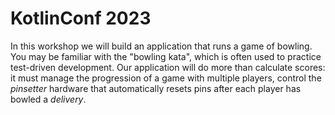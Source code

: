 # KotlinConf 2023

In this workshop we will build an application that runs a game of bowling.  You may be familiar with the "bowling kata", which is often used to practice test-driven development.  Our application will do more than calculate scores: it must manage the progression of a game with multiple players, control the _pinsetter_ hardware that automatically resets pins after each player has bowled a _delivery_.


